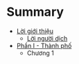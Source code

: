 # Summary

* [Lời giới thiệu](README.md)
   * [Lời người dịch](loi_nguoi_dich.md)
* [Phần I - Thành phố](chapter1.md)
   * Chương 1

